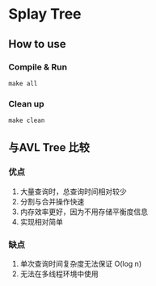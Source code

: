 # Splay Tree

## How to use

### Compile & Run

```shell
make all
```

### Clean up

```shell
make clean
```

## 与AVL Tree 比较

### 优点

1. 大量查询时，总查询时间相对较少
2. 分割与合并操作快速
3. 内存效率更好，因为不用存储平衡度信息
4. 实现相对简单

### 缺点

1. 单次查询时间复杂度无法保证 O(log n)
2. 无法在多线程环境中使用
